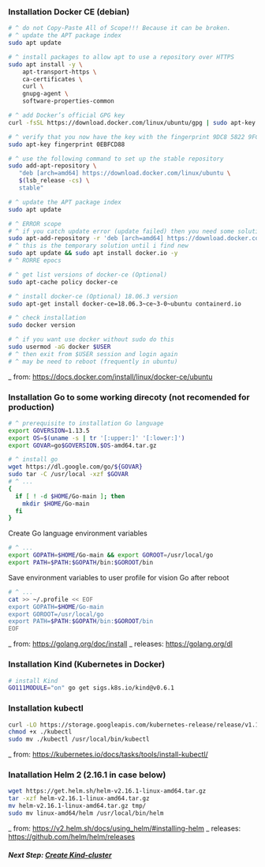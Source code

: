 ### Installation Docker CE (debian)
~~~sh
# ^ do not Copy-Paste All of Scope!!! Because it can be broken.
# ^ update the APT package index
sudo apt update

# ^ install packages to allow apt to use a repository over HTTPS
sudo apt install -y \
    apt-transport-https \
    ca-certificates \
    curl \
    gnupg-agent \
    software-properties-common

# ^ add Docker’s official GPG key
curl -fsSL https://download.docker.com/linux/ubuntu/gpg | sudo apt-key add -

# ^ verify that you now have the key with the fingerprint 9DC8 5822 9FC7 DD38 854A E2D8 8D81 803C 0EBF CD88
sudo apt-key fingerprint 0EBFCD88

# ^ use the following command to set up the stable repository
sudo add-apt-repository \
   "deb [arch=amd64] https://download.docker.com/linux/ubuntu \
   $(lsb_release -cs) \
   stable"

# ^ update the APT package index
sudo apt update

# ^ ERROR scope
# ^ if you catch update error (update failed) then you need some solution (will be edit)
sudo apt-add-repository -r 'deb [arch=amd64] https://download.docker.com/linux/ubuntu $(lsb_release -cs) stable'
# ^ this is the temporary solution until i find new
sudo apt update && sudo apt install docker.io -y
# ^ RORRE epocs

# ^ get list versions of docker-ce (Optional)
sudo apt-cache policy docker-ce

# ^ install docker-ce (Optional) 18.06.3 version
sudo apt-get install docker-ce=18.06.3~ce~3-0~ubuntu containerd.io

# ^ check installation
sudo docker version

# ^ if you want use docker without sudo do this
sudo usermod -aG docker $USER
# ^ then exit from $USER session and login again
# ^ may be need to reboot (frequently in ubuntu)
~~~
_ from: https://docs.docker.com/install/linux/docker-ce/ubuntu

### Installation Go to some working direcoty (not recomended for production)
~~~sh
# ^ prerequisite to installation Go language
export GOVERSION=1.13.5
export OS=$(uname -s | tr '[:upper:]' '[:lower:]')
export GOVAR=go$GOVERSION.$OS-amd64.tar.gz

# ^ install go
wget https://dl.google.com/go/${GOVAR}
sudo tar -C /usr/local -xzf $GOVAR
# ^ ...
{
  if [ ! -d $HOME/Go-main ]; then
    mkdir $HOME/Go-main
  fi
}
~~~

Create Go language environment variables
~~~sh
# ^ ...
export GOPATH=$HOME/Go-main && export GOROOT=/usr/local/go
export PATH=$PATH:$GOPATH/bin:$GOROOT/bin
~~~

Save environment variables to user profile for vision Go after reboot
~~~sh
# ^ ...
cat >> ~/.profile << EOF
export GOPATH=$HOME/Go-main
export GOROOT=/usr/local/go
export PATH=$PATH:$GOPATH/bin:$GOROOT/bin
EOF
~~~
_ from: https://golang.org/doc/install _ releases: https://golang.org/dl


### Installation Kind (Kubernetes in Docker)
~~~sh
# install Kind
GO111MODULE="on" go get sigs.k8s.io/kind@v0.6.1
~~~

### Installation kubectl
~~~sh
curl -LO https://storage.googleapis.com/kubernetes-release/release/v1.16.0/bin/linux/amd64/kubectl
chmod +x ./kubectl
sudo mv ./kubectl /usr/local/bin/kubectl
~~~
_ from: https://kubernetes.io/docs/tasks/tools/install-kubectl/

### Inatallation Helm 2 (2.16.1 in case below)
~~~sh
wget https://get.helm.sh/helm-v2.16.1-linux-amd64.tar.gz
tar -xzf helm-v2.16.1-linux-amd64.tar.gz
mv helm-v2.16.1-linux-amd64.tar.gz tmp/
sudo mv linux-amd64/helm /usr/local/bin/helm
~~~
_ from: https://v2.helm.sh/docs/using_helm/#installing-helm
_ releases: https://github.com/helm/helm/releases

##### Next Step: [Create Kind-cluster](https://github.com/motousr77/helm/blob/master/gkh-inst.md)
